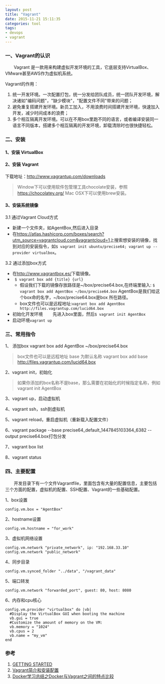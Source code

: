 ```yaml
---
layout: post
title: "Vagrant"
date: 2015-11-21 15:11:35
categories: tool
tags: 
- devops
- vagrant
---
```

### 一、Vagrant的认识
　　Vagrant 是一款用来构建虚拟开发环境的工具，它底层支持VirtualBox、VMware甚至AWS作为虚拟机系统。

Vagrant的作用：  
1. 统一开发环境。一次配置打包，统一分发给团队成员，统一团队开发环境，解决诸如"编码问题"，"缺少模块"，"配置文件不同"带来的问题；  
2. 避免重复搭建开发环境。新员工加入，不用浪费时间搭建开发环境，快速加入开发，减少时间成本的浪费；  
3. 多个相互隔离开发环境。可以在不用box里跑不同的语言，或者编译安装同一语言不同版本，搭建多个相互隔离的开发环境，卸载清除时也很快捷轻松。  

### 二、安装

#### 1、安装 VirtualBox

#### 2、安装 Vagrant
下载地址：http://www.vagrantup.com/downloads
>Window下可以使用软件包管理工具chocolate安装，参照<a>https://chocolatey.org/</a>
>Mac OSX下可以使用brew安装。

#### 3、安装系统镜像
3.1 通过Vagrant Cloud方式

- 新建一个文件夹，如AgentBox,然后进入目录
- 在<a>https://atlas.hashicorp.com/boxes/search?utm_source=vagrantcloud.com&vagrantcloud=1</a>上搜索想安装的镜像，找到对应的安装指令，如`$ vagrant init ubuntu/precise64; vagrant up --provider virtualbox`。　

3.2 通过添加box方式

- 在<a>http://www.vagrantbox.es/</a>下载镜像。
- ` $ vagrant box add {title} {url}`
	-  假设我们下载的镜像存放路径是~/box/precise64.box,在终端里输入:
`$ vagrant box add AgentBox ~/box/precise64.box`
AgentBox是我们给这个box命的名字，~/box/precise64.box是box 所在路径。
	- box文件也可以是远程地址:`vagrant box add AgentBox http://files.vagrantup.com/lucid64.box`
- 初始化开发环境
　　先进入box里面，然后`$ vagrant init AgentBox`
- 启动环境`vagrant up`

### 三、常用指令
1、 添加box
vagrant box add AgentBox ~/box/precise64.box
>box文件也可以是远程地址 base 为默认名称
vagrant box add base http://files.vagrantup.com/lucid64.box

2、vagrant init，初始化
>如果你添加的box名称不是base，那么需要在初始化的时候指定名称，例如vagrant init AgentBox

3、vagrant up，启动虚拟机

4、vagrant ssh，ssh到虚拟机

5、vagrant reload，重启虚拟机（重新载入配置文件）

6、vagrant package --base precise64_default_1447845103364_6382 --output precise64.box打包分发

7、vagrant box list

8、vagrant status

### 四、主要配置
　　开发目录下有一个文件Vagrantfile，里面包含有大量的配置信息，主要包括三个方面的配置，虚拟机的配置、SSH配置、Vagrant的一些基础配置。

1、box设置
```
config.vm.box = "AgentBox"
```

2、hostname设置
```
config.vm.hostname = "for_work"
```

3、虚拟机网络设置
```
config.vm.network "private_network", ip: "192.168.33.10"
config.vm.network "public_network"
```

4、同步目录
```
config.vm.synced_folder "../data", "/vagrant_data"
```

5、端口转发
```
config.vm.network "forwarded_port", guest: 80, host: 8080
```

6、内存和cpu核心
```
config.vm.provider "virtualbox" do |vb|
  #Display the VirtualBox GUI when booting the machine
  vb.gui = true
  #Customize the amount of memory on the VM:
  vb.memory = "1024"
  vb.cpus = 2
  vb.name = "my_vm"
end
```
### 参考  
1. [GETTING STARTED](https://docs.vagrantup.com/v2/getting-started/)  
2. [Vagrant简介和安装配置](http://rmingwang.com/vagrant-commands-and-config.html)  
3. [Docker学习总结之Docker与Vagrant之间的特点比较](http://www.linuxidc.com/Linux/2014-09/106783.htm)  
